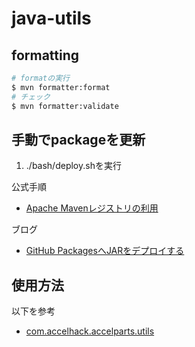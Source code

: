 # java-utils

## formatting
```bash
# formatの実行
$ mvn formatter:format
# チェック
$ mvn formatter:validate
```

## 手動でpackageを更新

1. ./bash/deploy.shを実行

公式手順

* [Apache Mavenレジストリの利用](https://docs.github.com/ja/packages/working-with-a-github-packages-registry/working-with-the-apache-maven-registry)

ブログ

* [GitHub PackagesへJARをデプロイする](https://zenn.dev/backpaper0/articles/deploy-jar-to-gh-packages-by-maven)

## 使用方法

以下を参考

* [com.accelhack.accelparts.utils](https://github.com/Accel-Hack/Accel-Parts/packages/1742699)
